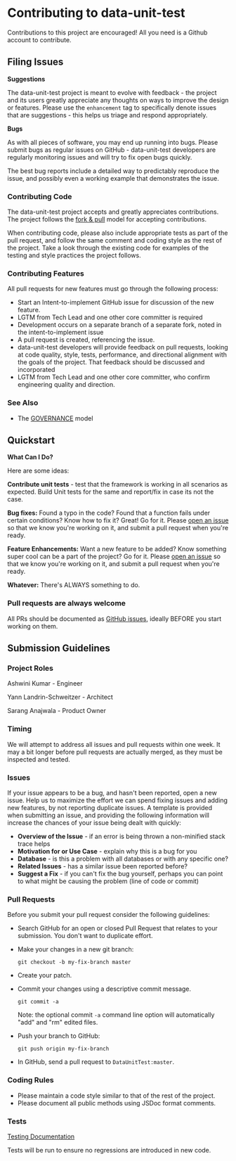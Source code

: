 <!---
Copyright 2016 Autodesk,Inc.

Licensed under the Apache License, Version 2.0 (the "License");
you may not use this file except in compliance with the License.
You may obtain a copy of the License at

    http://www.apache.org/licenses/LICENSE-2.0

Unless required by applicable law or agreed to in writing, software
distributed under the License is distributed on an "AS IS" BASIS,
WITHOUT WARRANTIES OR CONDITIONS OF ANY KIND, either express or implied.
See the License for the specific language governing permissions and
limitations under the License.
-->

# Contributing to data-unit-test

Contributions to this project are encouraged! All you need is a Github account to contribute.

## Filing Issues

**Suggestions**

The data-unit-test project is meant to evolve with feedback - the project and its users greatly appreciate any thoughts on ways to improve the design or features. Please use the `enhancement` tag to specifically denote issues that are suggestions - this helps us triage and respond appropriately.

**Bugs**

As with all pieces of software, you may end up running into bugs. Please submit bugs as regular issues on GitHub - data-unit-test developers are regularly monitoring issues and will try to fix open bugs quickly.

The best bug reports include a detailed way to predictably reproduce the issue, and possibly even a working example that demonstrates the issue.


### Contributing Code

The data-unit-test project accepts and greatly appreciates contributions. The project follows the [fork & pull](https://help.github.com/articles/using-pull-requests/#fork--pull) model for accepting contributions.

When contributing code, please also include appropriate tests as part of the pull request, and follow the same comment and coding style as the rest of the project. Take a look through the existing code for examples of the testing and style practices the project follows.

### Contributing Features

All pull requests for new features must go through the following process:
* Start an Intent-to-implement GitHub issue for discussion of the new feature.
* LGTM from Tech Lead and one other core committer is required
* Development occurs on a separate branch of a separate fork, noted in the intent-to-implement issue
* A pull request is created, referencing the issue.
* data-unit-test developers will provide feedback on pull requests, looking at code quality, style, tests, performance, and directional alignment with the goals of the project. That feedback should be discussed and incorporated
* LGTM from Tech Lead and one other core committer, who confirm engineering quality and direction.

### See Also

* The [GOVERNANCE](GOVERNANCE.md) model

## Quickstart

**What Can I Do?**

Here are some ideas:


**Contribute unit tests** - test that the framework is working in all scenarios as expected. Build Unit tests for the same and report/fix in case its not the case.

**Bug fixes:** Found a typo in the code? Found that a function fails under certain conditions? Know how to fix it? Great! Go for it. Please [open an issue](https://git.autodesk.com/cloudplatform-bigdata/DataUnitTest/issues/new) so that we know you're working on it, and submit a pull request when you're ready.

**Feature Enhancements:** Want a new feature to be added? Know something super cool can be a part of the project? Go for it. Please [open an issue](https://git.autodesk.com/cloudplatform-bigdata/DataUnitTest/issues/new) so that we know you're working on it, and submit a pull request when you're ready.

**Whatever:** There's ALWAYS something to do.

### Pull requests are always welcome

All PRs should be documented as [GitHub issues](https://git.autodesk.com/cloudplatform-bigdata/DataUnitTest/issues), ideally BEFORE you start working on them.

## Submission Guidelines

### Project Roles

Ashwini Kumar - Engineer

Yann Landrin-Schweitzer - Architect

Sarang Anajwala - Product Owner

### Timing

We will attempt to address all issues and pull requests within one week. It may a bit longer before pull requests are actually merged, as they must be inspected and tested.

### Issues

If your issue appears to be a bug, and hasn't been reported, open a new issue.
Help us to maximize the effort we can spend fixing issues and adding new features, by not reporting duplicate issues. A template is provided when submitting an issue, and providing the following information will increase the chances of your issue being dealt with quickly:

* **Overview of the Issue** - if an error is being thrown a non-minified stack trace helps
* **Motivation for or Use Case** - explain why this is a bug for you
* **Database** - is this a problem with all databases or with any specific one?
* **Related Issues** - has a similar issue been reported before?
* **Suggest a Fix** - if you can't fix the bug yourself, perhaps you can point to what might be
  causing the problem (line of code or commit)

### Pull Requests

Before you submit your pull request consider the following guidelines:

* Search GitHub for an open or closed Pull Request that relates to your submission. You don't want to duplicate effort.
* Make your changes in a new git branch:

     ```shell
     git checkout -b my-fix-branch master
     ```

* Create your patch.
* Commit your changes using a descriptive commit message.

     ```shell
     git commit -a
     ```
  Note: the optional commit `-a` command line option will automatically "add" and "rm" edited files.

* Push your branch to GitHub:

    ```shell
    git push origin my-fix-branch
    ```

* In GitHub, send a pull request to `DataUnitTest:master`.

### Coding Rules

* Please maintain a code style similar to that of the rest of the project.
* Please document all public methods using JSDoc format comments.

### Tests

[Testing Documentation](tests/README.md)

Tests will be run to ensure no regressions are introduced in new code.
